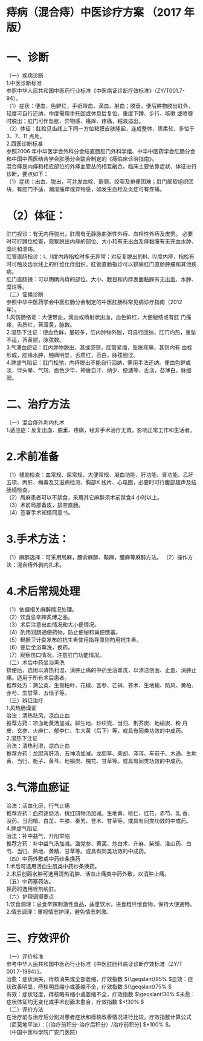 # 痔病（混合痔）中医诊疗方案 （2017 年版）  
# 一、诊断  
（一）疾病诊断  
1.中医诊断标准  
参照中华人民共和国中医药行业标准《中医病证诊断疗效标准》（ZY/T001.7-94）。  
（1）症状：便血，色鲜红，手纸带血、滴血、射血；脱垂，便后肿物脱出肛外，轻度可自行还纳，中度需用手托回或休息后复位，重度下蹲、步行、咳嗽 或喷嚏时脱出；肛门可伴坠胀、异物感、瘙痒、疼痛，粘液溢出。  
（2）体征：肛检见齿线上下同一方位粘膜皮肤隆起，连成整体，质柔软，多位于3、7、11 点处。  
2.西医诊断标准  
参照2006 年中华医学会外科分会结直肠肛门外科学组、中华中医药学会肛肠分会和中国中西医结合学会肛肠分会联合制定的《痔临床诊治指南》。  
混合痔是内痔和相应部位的外痔血管丛的相互融合。临床主要依靠症状、体征进行诊断，要点如下：  
（1）症状：出血、脱出，可并发血栓、嵌顿、绞窄及排便困难；肛门部软组织团块，有肛门不适、潮湿瘙痒或异物感，如发生血栓及炎症可有疼痛。  
# （2）体征：  
肛门视诊：有无内痔脱出，肛周有无静脉曲张性外痔、血栓性外痔及皮赘。 必要时可行蹲位检查，观察脱出内痔的部位、大小和有无出血及痔黏膜有无充血水肿、糜烂和溃疡。  
肛管直肠指诊：I、Ⅱ度内痔指检时多无异常；对反复脱出的Ⅲ、Ⅳ度内痔，指检有时可触及齿状线上的纤维化痔组织。肛管直肠指诊可以排除肛门直肠肿瘤和其他疾病。  
肛门直肠镜：可以明确内痔的部位、大小、数目和内痔表面黏膜有无出血、水肿、糜烂等。  
（二）证候诊断  
参照中华中医药学会中医肛肠分会制定的中医肛肠科常见病诊疗指南（2012 年）。  
1.风伤肠络证：大便带血，滴血或喷射状出血，血色鲜红，大便秘结或有肛 门瘙痒，舌质红，苔薄黄，脉数。  
2.湿热下注证：便血色鲜，量较多，肛内肿物外脱，可自行回纳，肛门灼热，重坠不适，苔黄腻，脉弦数。  
3.气滞血瘀证：肛内肿物脱出，甚或嵌顿，肛管紧缩，坠胀疼痛，甚则内有 血栓形成，肛缘水肿，触痛明显，舌质红，苔白，脉弦细涩。  
4.脾虚气陷证：肛门松弛，内痔脱出不能自行回纳，需用手法还纳。便血色鲜或淡，伴头晕、气短、面色少华、神疲自汗、纳少、便溏等，舌淡，苔薄白，脉细弱。  
# 二、治疗方法  
（一）混合痔外剥内扎术  
1.适应症：反复出血、脱垂、疼痛，经非手术治疗无效，影响正常工作和生活者。  
# 2.术前准备  
（1）辅助检查：血常规、尿常规、大便常规、凝血功能、肝功能、肾功能、乙肝五项、丙肝、梅毒及艾滋病检测、胸部X 线片、心电图，必要时可行腹部超声及结肠镜检查。  
（2）局麻患者可以不禁食，采用其它麻醉须术前禁食4 小时以上。  
（3）术前局部备皮，排空直肠。  
（4）签署手术知情同意书。  
# 3.手术方法：  
（1）麻醉选择：可采用局麻，腰俞麻醉、鞍麻，腰麻等麻醉方法。 （2）操作方法：混合痔外剥内扎术。  
# 4.术后常规处理  
（1）依据相关麻醉情况处理。  
（2）饮食忌辛辣炙煿之品。  
（3）术后注意出血情况和大小便情况。  
（4）酌用润肠通便药物，防止便秘和粪便嵌塞。  
（5）根据卫计委发布的抗生素使用指导原则酌用抗生素。  
（6）便后坐浴熏洗，换药。  
（7）观察伤口情况，注意肛门功能情况。  
（二）术后中药坐浴熏洗  
排便后，选用以清热利湿、消肿止痛的中药坐浴熏洗，以清洁创面、止血、消肿止痛。适用于所有术后患者。  
推荐处方：蒲公英、生侧柏叶、花椒、苦参、芒硝、苍术、生地榆、防风、黄柏、赤芍、生甘草、五倍子等。  
（三）辨证治疗  
1.风热肠燥证  
治法：清热祛风，凉血止血  
推荐方药：凉血地黄汤加减。鲜生地、炒枳壳、当归、荆芥炭、地榆炭、粉 丹皮、玄参、火麻仁、郁李仁、生大黄（后下）等。或具有同类功效的中成药。  
2.湿热下注证  
治法：清热利湿，凉血止血  
推荐方药：龙胆泻肝汤、五神汤加减。龙胆草、柴胡、泽泻、车前子、木通、生地黄、当归、栀子、黄芩、地榆炭、槐花、甘草等。或具有同类功效的中成药。  
# 3.气滞血瘀证  
治法：活血化瘀，行气止痛  
推荐方药：血府逐瘀汤、桃红四物汤加减。生地黄、桃仁、红花、赤芍、乳 香、没药、当归梢、白芷、牛膝、秦艽、苍术、甘草等。或具有同类功效的中成药。  
4.脾虚气陷证  
治法：补中益气，升阳举陷  
推荐方药：补中益气汤加减。潞党参、黄芪、炒白术、升麻、柴胡、淮山药、白芍、当归、熟地、黄精、甘草等。或具有同类功效的中成药。  
（四）中药外敷或中药纱条换药  
1.术后可选用活血生肌类中药纱条换药。  
2.术后创面水肿可选用清热消肿、活血止痛类中药外敷，以消肿止痛。  
（五）中药塞药法。  
换药时选用栓剂纳肛。  
（六）护理调摄要点  
1.饮食调理：忌食辛辣刺激性食品，适量饮水，进食粗纤维食物，保持大便通畅。  
2.情志调理：重视情志护理，避免情志刺激。  
# 三、疗效评价  
（一）评价标准  
参考中华人民共和国中医药行业标准《中医肛肠科病证诊断疗效标准（ZY/T 001.7-1994）》。  
治愈：症状消失，痔核消失或全部萎缩，疗效指数 ${\geqslant}95\% $显效：症状改善明显，痔核明显缩小或萎缩不全，疗效指数 ${\geqslant}75\% $  
有效：症状轻度，痔核略有缩小或萎缩不全，疗效指数 $\geqslant\!30\% $未愈：症状体征均无变化或手术创面未愈合，疗效指数 $<\!30\% $  
（二）评价方法  
在治疗前与治疗后分别对患者症状和痔核改善情况进行比较，疗效指数计算公式（尼莫地平法）：[（治疗前积分-治疗后积分）/治疗前积分] $*100\% $。  
（中国中医科学院广安门医院）  